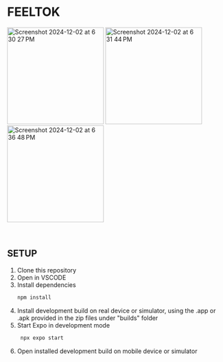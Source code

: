 # FEELTOK
<img width="225" alt="Screenshot 2024-12-02 at 6 30 27 PM" src="https://github.com/user-attachments/assets/52d5fac0-a5e5-48ef-8589-7ee2334f38d0">
<img width="225" alt="Screenshot 2024-12-02 at 6 31 44 PM" src="https://github.com/user-attachments/assets/8f2f8d9c-0126-4c7e-b7bc-67c8a1d92da5">
<img width="225" alt="Screenshot 2024-12-02 at 6 36 48 PM" src="https://github.com/user-attachments/assets/abc111e5-7f98-41f9-8bc3-f3e1a0e7192b">

&emsp;

## SETUP
1. Clone this repository
2. Open in VSCODE
3. Install dependencies
   ```bash
   npm install
   ```
4. Install development build on real device or simulator, using the .app or .apk provided in the zip files under "builds" folder
5. Start Expo in development mode
   ```bash
    npx expo start
   ```
6. Open installed development build on mobile device or simulator
